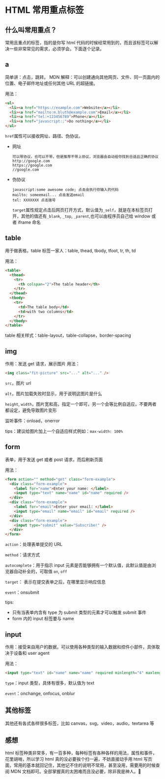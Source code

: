 # HTML 常用重点标签

## 什么叫常用重点？

常用且重点的标签，指的是你写 html 代码的时候经常用到的，而且该标签可以解决一些非常常见的需求，必须学会。下面逐个记录。

## a

简单讲：点击，跳转。
MDN 解释：可以创建通向其他网页、文件、同一页面内的位置、电子邮件地址或任何其他 URL 的超链接。

用法：

```html
<ul>
  <li><a href="https://example.com">Website</a></li>
  <li><a href="mailto:m.bluth@example.com">Email</a></li>
  <li><a href="tel:+123456789">Phone</a></li>
  <li><a href="javascript:;">Do nothing</a></li>
</ul>
```

`href`属性可以接收网址、路径、伪协议。

- 网址
  ```
  可以带协议，也可以不带，但是推荐不带上协议，浏览器会自动给你找到合适且正确的协议
  http://google.com
  https://google.com
  //google.com
  ```
- 伪协议
  ```
  javascript:some awesome code; 点击会执行你输入的代码
  mailto: someemail... 点击发送email
  tel: XXXXXXX 点击拨号
  ```
  `target`属性规定点击后网页打开方式，默认值为`_self`，就是在本标签页打开，其他的值还有`_blank`, `_top`, `_parent`,也可以由程序员自己给 window 或者 iframe 命名

## table

用于做表格，table 标签一家人：table, thead, tbody, tfoot, tr, th, td

用法：

```html
<table>
  <thead>
    <tr>
      <th colspan="2">The table header</th>
    </tr>
  </thead>
  <tbody>
    <tr>
      <td>The table body</td>
      <td>with two columns</td>
    </tr>
  </tbody>
</table>
```

table 相关样式：table-layout，table-collapse，border-spacing

## img

作用：发送 get 请求，展示图片
用法：

```html
<img class="fit-picture" src="..." alt="..." />
```

`src`，图片 url

`alt`，图片加载失败时显示，用于说明这图片是什么

`height`, `width`，图片宽和高，指定一个即可，另一个会等比例自适应，不要两者都设定，避免导致图片变形

监听事件：onload，onerror

tips：建议给图片加上一个自适应样式例如：`max-width: 100%`

## form

表单，用于发送 get 或者 post 请求，而后刷新页面

用法：

```html
<form action="" method="get" class="form-example">
  <div class="form-example">
    <label for="name">Enter your name: </label>
    <input type="text" name="name" id="name" required />
  </div>
  <div class="form-example">
    <label for="email">Enter your email: </label>
    <input type="email" name="email" id="email" required />
  </div>
  <div class="form-example">
    <input type="submit" value="Subscribe!" />
  </div>
</form>
```

`action`：处理表单提交的 URL

`method`：请求方式

`autocomplete`：用于指示 input 元素是否能够拥有一个默认值，此默认值是由浏览器自动补全的，可取值 `on`, `off`

`target`： 表示在提交表单之后，在哪里显示响应信息

`event`：onsubmit

tips:

- 只有当表单内含有 type 为 submit 类型的元素才可以触发 submit 事件
- form 内的 input 标签要与 name

## input

作用：接受来自用户的数据，可以使用各种类型的输入数据和控件小部件，具体取决于设备和 user agent

用法：

```html
<input type="text" id="name" name="name" required minlength="4" maxlength="8" size="10" />
```

`type`：input 类型，具体有很多，默认值为 text

`event`：onchange, onfocus, onblur

## 其他标签

其他还有各式各样很多标签，比如 canvas，svg，video，audio，textarea 等

## 感想

html 标签种类非常多，有一百多种，每种标签有各种各样的用法，属性和事件，花里胡哨，所以学习 html 真的没必要挨个扫一遍，不妨直接动手用 html 写页面，常用的基本就回记住，其他记不住的说明不常用，甚至没用，需要用的时候查阅 MDN 文档即可。全部掌握真的太困难而且没必要，除非我是神人。:triumph:
